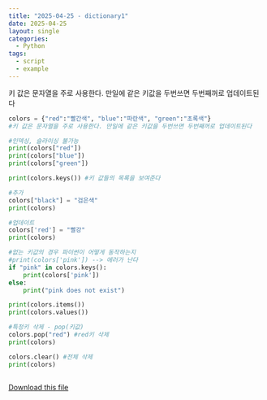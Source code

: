 ```yaml
---
title: "2025-04-25 - dictionary1"
date: 2025-04-25
layout: single
categories:
  - Python
tags:
  - script
  - example
---
```


키 값은 문자열을 주로 사용한다. 만일에 같은 키값을 두번쓰면 두번째꺼로 업데이트된다

```python
colors = {"red":"빨간색", "blue":"파란색", "green":"초록색"}
#키 값은 문자열을 주로 사용한다. 만일에 같은 키값을 두번쓰면 두번째꺼로 업데이트된다 

#인덱싱, 슬라이싱 불가능 
print(colors["red"])
print(colors["blue"])
print(colors["green"])

print(colors.keys()) #키 값들의 목록을 보여준다 

#추가
colors["black"] = "검은색" 
print(colors)

#업데이트
colors['red'] = "빨강"
print(colors)

#없는 키값의 경우 파이썬이 어떻게 동작하는지 
#print(colors['pink']) --> 에러가 난다 
if "pink" in colors.keys():
    print(colors['pink'])
else:
    print("pink does not exist")

print(colors.items())
print(colors.values())

#특정키 삭제 - pop(키값)
colors.pop("red") #red키 삭제 
print(colors)

colors.clear() #전체 삭제 
print(colors)



```

[Download this file](/assets/files/딕셔너리1.py)
